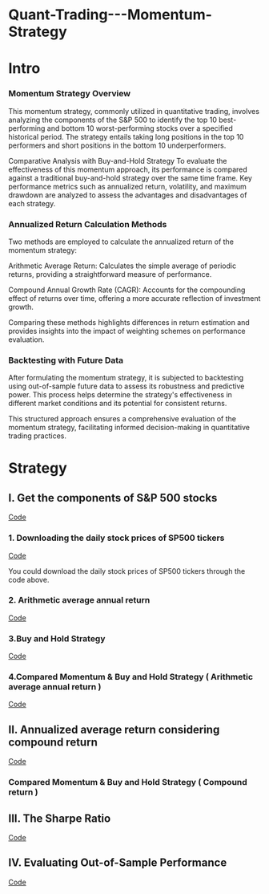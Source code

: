# Quant-Trading---Momentum-Strategy





# **Intro**
### **Momentum Strategy Overview**
This momentum strategy, commonly utilized in quantitative trading, involves analyzing the components of the S&P 500 to identify the top 10 best-performing and bottom 10 worst-performing stocks over a specified historical period. The strategy entails taking long positions in the top 10 performers and short positions in the bottom 10 underperformers.

Comparative Analysis with Buy-and-Hold Strategy
To evaluate the effectiveness of this momentum approach, its performance is compared against a traditional buy-and-hold strategy over the same time frame. Key performance metrics such as annualized return, volatility, and maximum drawdown are analyzed to assess the advantages and disadvantages of each strategy.

### **Annualized Return Calculation Methods**
Two methods are employed to calculate the annualized return of the momentum strategy:

Arithmetic Average Return: Calculates the simple average of periodic returns, providing a straightforward measure of performance.

Compound Annual Growth Rate (CAGR): Accounts for the compounding effect of returns over time, offering a more accurate reflection of investment growth.

Comparing these methods highlights differences in return estimation and provides insights into the impact of weighting schemes on performance evaluation.

### **Backtesting with Future Data**
After formulating the momentum strategy, it is subjected to backtesting using out-of-sample future data to assess its robustness and predictive power. This process helps determine the strategy's effectiveness in different market conditions and its potential for consistent returns.

This structured approach ensures a comprehensive evaluation of the momentum strategy, facilitating informed decision-making in quantitative trading practices.

# **Strategy**
## **I. Get the components of S&P 500 stocks** 
[Code](https://github.com/Kevin20250000000/Quant-Trading---Momentum-Strategy/blob/main/Get%20the%20components%20of%20S%26P%20500%20stocks)

### **1. Downloading the daily stock prices of SP500 tickers**
[Code](https://github.com/Kevin20250000000/Quant-Trading---Momentum-Strategy/blob/main/Downloading%20the%20daily%20stock%20prices%20of%20SP500%20tickers)


You could download the daily stock prices of SP500 tickers through the code above.


### **2. Arithmetic average annual return**
[Code](https://github.com/Kevin20250000000/Quant-Trading---Momentum-Strategy/blob/main/Arithmetic%20average%20annual%20return)


### **3.Buy and Hold Strategy**
[Code]()



### **4.Compared Momentum & Buy and Hold Strategy ( Arithmetic average annual return )**
[Code](https://github.com/Kevin20250000000/Quant-Trading---Momentum-Strategy/blob/main/Compared%20Momentum%20&%20Buy%20and%20Hold%20Strategy%20(%20Arithmetic%20average%20annual%20return%20))


## **II. Annualized average return considering compound return**
[Code]()

### **Compared Momentum & Buy and Hold Strategy ( Compound return )**









## **III. The Sharpe Ratio**
[Code]()






## **IV. Evaluating Out-of-Sample Performance**
[Code]()






